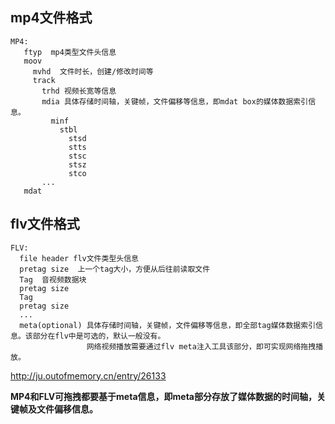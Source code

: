 ##   mp4文件格式
```
MP4:  
   ftyp  mp4类型文件头信息  
   moov  
     mvhd  文件时长，创建/修改时间等
     track
       trhd 视频长宽等信息
       mdia 具体存储时间轴，关键帧，文件偏移等信息，即mdat box的媒体数据索引信息。
         minf
           stbl
             stsd
             stts
             stsc
             stsz
             stco
       ...
   mdat
``` 
 
##  flv文件格式

```
FLV:
  file header flv文件类型头信息
  pretag size  上一个tag大小，方便从后往前读取文件
  Tag  音视频数据块
  pretag size  
  Tag
  pretag size
  ...
  meta(optional) 具体存储时间轴，关键帧，文件偏移等信息，即全部tag媒体数据索引信息。该部分在flv中是可选的，默认一般没有。
                 网络视频播放需要通过flv meta注入工具该部分，即可实现网络拖拽播放。
  ```
  http://ju.outofmemory.cn/entry/26133
  
  **MP4和FLV可拖拽都要基于meta信息，即meta部分存放了媒体数据的时间轴，关键帧及文件偏移信息。**
